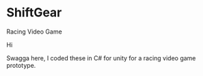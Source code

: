 # ShiftGear
Racing Video Game

Hi

Swagga here, I coded these in C# for unity for a racing video game prototype.
